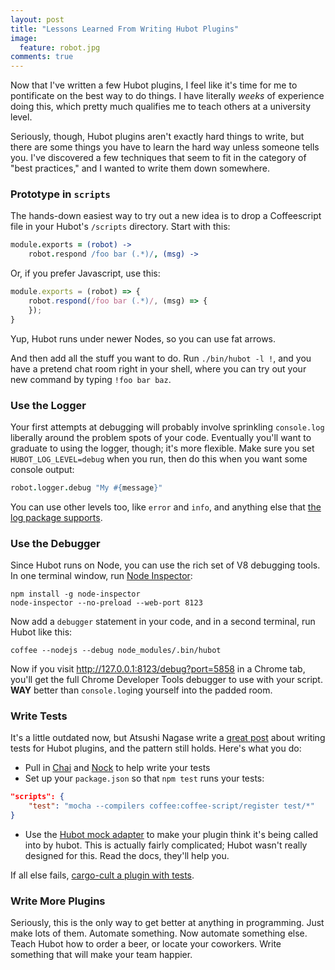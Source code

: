 ```yaml
---
layout: post
title: "Lessons Learned From Writing Hubot Plugins"
image:
  feature: robot.jpg
comments: true
---
```


Now that I've written a few Hubot plugins, I feel like it's time for me to pontificate on the best way to do things.
I have literally *weeks* of experience doing this, which pretty much qualifies me to teach others at a university level.

Seriously, though, Hubot plugins aren't exactly hard things to write, but there are some things you have to learn the hard way unless someone tells you.
I've discovered a few techniques that seem to fit in the category of "best practices," and I wanted to write them down somewhere.

### Prototype in `scripts`

The hands-down easiest way to try out a new idea is to drop a Coffeescript file in your Hubot's `/scripts` directory.
Start with this:

~~~ coffee
module.exports = (robot) ->
    robot.respond /foo bar (.*)/, (msg) ->
~~~

Or, if you prefer Javascript, use this:

~~~ js
module.exports = (robot) => {
    robot.respond(/foo bar (.*)/, (msg) => {
    });
}
~~~

Yup, Hubot runs under newer Nodes, so you can use fat arrows.

And then add all the stuff you want to do.
Run `./bin/hubot -l !`, and you have a pretend chat room right in your shell, where you can try out your new command by typing `!foo bar baz`.

### Use the Logger

Your first attempts at debugging will probably involve sprinkling `console.log` liberally around the problem spots of your code.
Eventually you'll want to graduate to using the logger, though; it's more flexible.
Make sure you set `HUBOT_LOG_LEVEL=debug` when you run, then do this when you want some console output:

~~~ coffee
robot.logger.debug "My #{message}"
~~~

You can use other levels too, like `error` and `info`, and anything else that [the log package supports](https://www.npmjs.com/package/log#log-levels).

### Use the Debugger

Since Hubot runs on Node, you can use the rich set of V8 debugging tools.
In one terminal window, run [Node Inspector](https://github.com/node-inspector/node-inspector):

~~~shell
npm install -g node-inspector
node-inspector --no-preload --web-port 8123
~~~

Now add a `debugger` statement in your code, and in a second terminal, run Hubot like this:

~~~shell
coffee --nodejs --debug node_modules/.bin/hubot
~~~

Now if you visit http://127.0.0.1:8123/debug?port=5858 in a Chrome tab, you'll get the full Chrome Developer Tools debugger to use with your script.
**WAY** better than `console.log`ing yourself into the padded room.


### Write Tests

It's a little outdated now, but Atsushi Nagase write a [great post](http://ngs.io/2014/06/13/tdd-hubot-scripts/) about writing tests for Hubot plugins, and the pattern still holds.
Here's what you do:

* Pull in [Chai](http://chaijs.com/) and [Nock](https://github.com/pgte/nock) to help write your tests
* Set up your `package.json` so that `npm test` runs your tests:

~~~ json
"scripts": {
    "test": "mocha --compilers coffee:coffee-script/register test/*"
}
~~~

* Use the [Hubot mock adapter](https://github.com/blalor/hubot-mock-adapter) to make your plugin think it's being called into by hubot.
  This is actually fairly complicated; Hubot wasn't really designed for this.
  Read the docs, they'll help you.

If all else fails, [cargo-cult a plugin with tests](https://github.com/ben/hubot-tangocard-highfive/blob/master/test/command_spec.coffee).

### Write More Plugins

Seriously, this is the only way to get better at anything in programming.
Just make lots of them.
Automate something.
Now automate something else.
Teach Hubot how to order a beer, or locate your coworkers.
Write something that will make your team happier.
